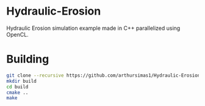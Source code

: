 # Hydraulic-Erosion
Hydraulic Erosion simulation example made in C++ parallelized using OpenCL.

# Building
```sh shell-script
git clone --recursive https://github.com/arthursimas1/Hydraulic-Erosion.git
mkdir build
cd build
cmake ..
make
```

